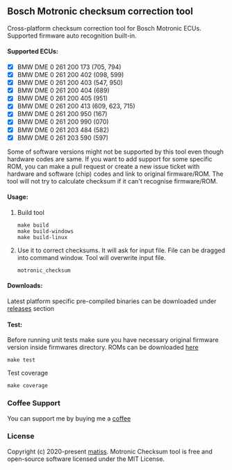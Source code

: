 ## Bosch Motronic checksum correction tool

Cross-platform checksum correction tool for Bosch Motronic ECUs. Supported firmware auto recognition built-in.

#### Supported ECUs:

- [x] BMW DME 0 261 200 173 (705, 794)
- [x] BMW DME 0 261 200 402 (098, 599)
- [x] BMW DME 0 261 200 403 (547, 950)
- [x] BMW DME 0 261 200 404 (689)
- [x] BMW DME 0 261 200 405 (951)
- [x] BMW DME 0 261 200 413 (609, 623, 715)
- [x] BMW DME 0 261 200 950 (167)
- [x] BMW DME 0 261 200 990 (070)
- [x] BMW DME 0 261 203 484 (582)
- [x] BMW DME 0 261 203 590 (597)

Some of software versions might not be supported by this tool even though hardware codes are same. If you want to add support for some specific ROM, you can make a pull request or create a new issue ticket with hardware and software (chip) codes and link to original firmware/ROM. The tool will not try to calculate checksum if it can't recognise firmware/ROM.

#### Usage:

1. Build tool
    ```
    make build
    make build-windows
    make build-linux
    ```

2. Use it to correct checksums. It will ask for input file. File can be dragged into command window. Tool will overwrite input file.
    ```
    motronic_checksum
    ```

#### Downloads:

Latest platform specific pre-compiled binaries can be downloaded under [releases](https://github.com/matiss/motronic-checksum/releases) section


#### Test:

Before running unit tests make sure you have necessary original firmware version inside firmwares directory. ROMs can be downloaded [here](https://www.dropbox.com/sh/7waxylurxvu9qo1/AADMF_GXHVlr8CWAhL7JcERna?dl=0)
```
make test
```

Test coverage
```
make coverage
```

### Coffee Support

You can support me by buying me a [coffee](https://www.buymeacoffee.com/matiss)

### License

Copyright (c) 2020-present [matiss](https://github.com/matiss). Motronic Checksum tool is free and open-source software licensed under the MIT License.